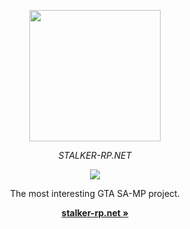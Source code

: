 <p align="center">
  <a aria-label="stalker-rp.net logo" href="https://stalker-rp.net">
    <img src="https://beta.stalker-rp.net/application/public/img/srp_logotype.png" width="210" />
  </a>
</p>

<p align="center">
  <em>STALKER-RP.NET</em>
</p>

<p align="center">
  <a href="https://github.com/stalker-rp-net/api-doc/wiki/Introduction">
    <img src="https://img.shields.io/badge/API_Docs-9083D2?logoColor=9083D2" />
  </a>
</p>

<p align="center">
  The most interesting GTA SA-MP project.
</p>

<p align="center">
  <a href="https://stalker-rp.net"><strong>stalker-rp.net »</strong></a>
</p>
